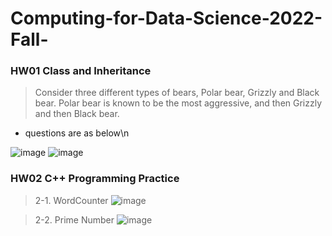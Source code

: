 # Computing-for-Data-Science-2022-Fall-

### HW01 Class and Inheritance
> Consider three different types of bears, Polar bear, Grizzly and Black bear. Polar bear is known to be
the most aggressive, and then Grizzly and then Black bear.
- questions are as below\n

![image](https://user-images.githubusercontent.com/104754233/191651898-c96137c4-7e0e-4164-b73b-6186705b4590.png)
![image](https://user-images.githubusercontent.com/104754233/191651928-d4731042-b27a-4cb9-8c22-5c768474b2a5.png)


### HW02 C++ Programming Practice
> 2-1. WordCounter
![image](https://user-images.githubusercontent.com/104754233/193436843-383a16f7-a0c6-44dc-b5ba-a6d86d632980.png)

> 2-2. Prime Number
![image](https://user-images.githubusercontent.com/104754233/193436851-5e92e6ae-83d4-4644-8606-78b1f357c8a3.png)
